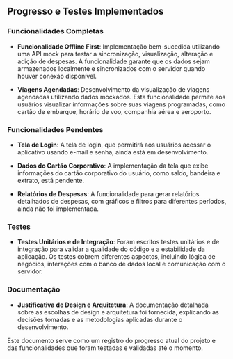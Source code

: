 ## Progresso e Testes Implementados

### Funcionalidades Completas

- **Funcionalidade Offline First**: Implementação bem-sucedida utilizando uma API mock para testar a sincronização, visualização, alteração e adição de despesas. A funcionalidade garante que os dados sejam armazenados localmente e sincronizados com o servidor quando houver conexão disponível.

- **Viagens Agendadas**: Desenvolvimento da visualização de viagens agendadas utilizando dados mockados. Esta funcionalidade permite aos usuários visualizar informações sobre suas viagens programadas, como cartão de embarque, horário de voo, companhia aérea e aeroporto.

### Funcionalidades Pendentes

- **Tela de Login**: A tela de login, que permitirá aos usuários acessar o aplicativo usando e-mail e senha, ainda está em desenvolvimento.

- **Dados do Cartão Corporativo**: A implementação da tela que exibe informações do cartão corporativo do usuário, como saldo, bandeira e extrato, está pendente.

- **Relatórios de Despesas**: A funcionalidade para gerar relatórios detalhados de despesas, com gráficos e filtros para diferentes períodos, ainda não foi implementada.

### Testes

- **Testes Unitários e de Integração**: Foram escritos testes unitários e de integração para validar a qualidade do código e a estabilidade da aplicação. Os testes cobrem diferentes aspectos, incluindo lógica de negócios, interações com o banco de dados local e comunicação com o servidor.

### Documentação

- **Justificativa de Design e Arquitetura**: A documentação detalhada sobre as escolhas de design e arquitetura foi fornecida, explicando as decisões tomadas e as metodologias aplicadas durante o desenvolvimento.

Este documento serve como um registro do progresso atual do projeto e das funcionalidades que foram testadas e validadas até o momento.
